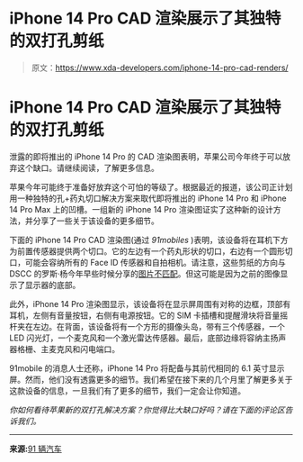 # iPhone 14 Pro CAD 渲染展示了其独特的双打孔剪纸

> 原文：<https://www.xda-developers.com/iphone-14-pro-cad-renders/>

# iPhone 14 Pro CAD 渲染展示了其独特的双打孔剪纸

泄露的即将推出的 iPhone 14 Pro 的 CAD 渲染图表明，苹果公司今年终于可以放弃这个缺口。请继续阅读，了解更多信息。

苹果今年可能终于准备好放弃这个可怕的等级了。根据最近的报道，该公司正计划用一种独特的孔+药丸切口解决方案来取代即将推出的 iPhone 14 Pro 和 iPhone 14 Pro Max 上的凹槽。一组新的 iPhone 14 Pro 渲染图证实了这种新的设计方法，并分享了一些关于该设备的更多细节。

下面的 iPhone 14 Pro CAD 渲染图(通过 *91mobiles* )表明，该设备将在耳机下方为前置传感器提供两个切口。它的左边有一个药丸形状的切口，右边有一个圆形切口，可能会容纳所有的 Face ID 传感器和自拍相机。请注意，这些剪纸的方向与 DSCC 的罗斯·杨今年早些时候分享的[图片不匹配](https://www.xda-developers.com/iphone-14-pro-replace-notch-with-hole-and-pill/)。但这可能是因为之前的图像显示了显示器的底部。

此外，iPhone 14 Pro 渲染图显示，该设备将在显示屏周围有对称的边框，顶部有耳机，左侧有音量按钮，右侧有电源按钮。它的 SIM 卡插槽和提醒滑块将音量摇杆夹在左边。在背面，该设备将有一个方形的摄像头岛，带有三个传感器，一个 LED 闪光灯，一个麦克风和一个激光雷达传感器。最后，底部边缘将容纳主扬声器格栅、主麦克风和闪电端口。

91mobile 的消息人士还称，iPhone 14 Pro 将配备与其前代相同的 6.1 英寸显示屏。然而，他们没有透露更多的细节。我们希望在接下来的几个月里了解更多关于这款设备的信息，一旦我们有了更多的细节，我们一定会让你知道。

*你如何看待苹果新的双打孔解决方案？你觉得比大缺口好吗？请在下面的评论区告诉我们。*

* * *

**来源:**[91 辆汽车](https://www.91mobiles.com/hub/iphone-14-pro-cad-renders-design-exclusive/)